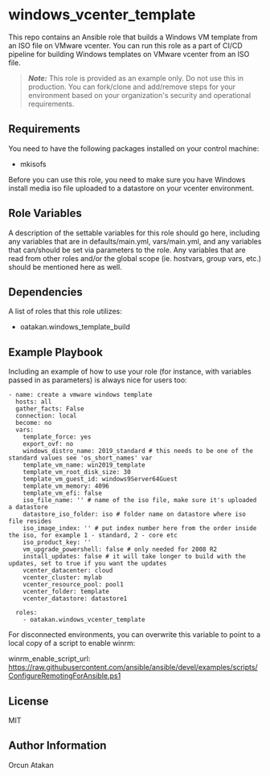 # windows_vcenter_template
This repo contains an Ansible role that builds a Windows VM template from an ISO file on VMware vcenter.
You can run this role as a part of CI/CD pipeline for building Windows templates on VMware vcenter from an ISO file.

> **_Note:_** This role is provided as an example only. Do not use this in production. You can fork/clone and add/remove steps for your environment based on your organization's security and operational requirements.

Requirements
------------

You need to have the following packages installed on your control machine:

- mkisofs

Before you can use this role, you need to make sure you have Windows install media iso file uploaded to a datastore on your vcenter environment.

Role Variables
--------------

A description of the settable variables for this role should go here, including any variables that are in defaults/main.yml, vars/main.yml, and any variables that can/should be set via parameters to the role. Any variables that are read from other roles and/or the global scope (ie. hostvars, group vars, etc.) should be mentioned here as well.

Dependencies
------------

A list of roles that this role utilizes:

- oatakan.windows_template_build

Example Playbook
----------------

Including an example of how to use your role (for instance, with variables passed in as parameters) is always nice for users too:

    - name: create a vmware windows template
      hosts: all
      gather_facts: False
      connection: local
      become: no
      vars:
        template_force: yes
        export_ovf: no
        windows_distro_name: 2019_standard # this needs to be one of the standard values see 'os_short_names' var
        template_vm_name: win2019_template
        template_vm_root_disk_size: 30
        template_vm_guest_id: windows9Server64Guest
        template_vm_memory: 4096
        template_vm_efi: false
        iso_file_name: '' # name of the iso file, make sure it's uploaded a datastore
        datastore_iso_folder: iso # folder name on datastore where iso file resides
        iso_image_index: '' # put index number here from the order inside the iso, for example 1 - standard, 2 - core etc
        iso_product_key: ''
        vm_upgrade_powershell: false # only needed for 2008 R2
        install_updates: false # it will take longer to build with the updates, set to true if you want the updates
        vcenter_datacenter: cloud
        vcenter_cluster: mylab
        vcenter_resource_pool: pool1
        vcenter_folder: template
        vcenter_datastore: datastore1
    
      roles:
        - oatakan.windows_vcenter_template

For disconnected environments, you can overwrite this variable to point to a local copy of a script to enable winrm:

winrm_enable_script_url: https://raw.githubusercontent.com/ansible/ansible/devel/examples/scripts/ConfigureRemotingForAnsible.ps1

License
-------

MIT

Author Information
------------------

Orcun Atakan
